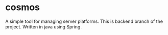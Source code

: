 # cosmos
A simple tool for managing server platforms. This is backend branch of the project. Written in java using Spring.
